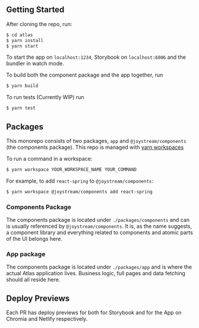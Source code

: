 ## Getting Started

After cloning the repo, run:

```bash
$ cd atlas
$ yarn install
$ yarn start
```

To start the app on `localhost:1234`, Storybook on `localhost:6006` and the bundler in watch mode.

To build both the component package and the app together, run

```bash
$ yarn build
```

To run tests (Currently WIP) run

```bash
$ yarn test
```

## Packages

This monorepo consists of two packages, `app` and `@joystream/components` (the components package).
This repo is managed with [yarn workspaces](https://classic.yarnpkg.com/en/docs/workspaces/)

To run a command in a workspace:

```bash
$ yarn workspace YOUR_WORKSPACE_NAME YOUR_COMMAND
```

For example, to add `react-spring` to `@joystream/components`:

```bash
$ yarn workspace @joystream/components add react-spring
```

### Components Package

The components package is located under `./packages/components` and can is usually referenced by `@joystream/components`.
It is, as the name suggests, a component library and everything related to components and atomic parts of the UI belongs here.

### App package

The components package is located under `./packages/app` and is where the actual Atlas application lives.
Business logic, full pages and data fetching should all reside here.

## Deploy Previews

Each PR has deploy previews for both for Storybook and for the App on Chromia and Netlify respectively.
